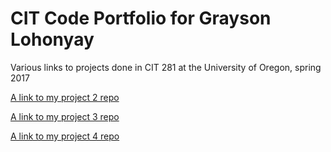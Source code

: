 # CIT Code Portfolio for Grayson Lohonyay

Various links to projects done in CIT 281 at the University of Oregon, spring 2017

[A link to my project 2 repo](https://uo-cit.github.io/p2-17S-graysonl/)

[A link to my project 3 repo](https://uo-cit.github.io/p3-17s-graysonl/)

[A link to my project 4 repo](https://uo-cit.github.io/p4-17s-graysonl/)
